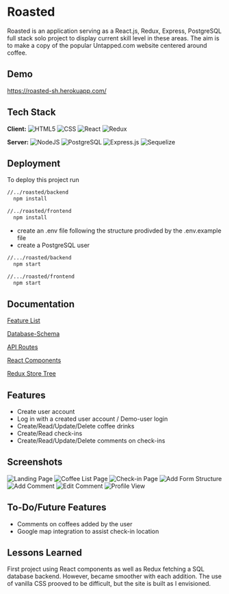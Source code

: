 # Roasted

Roasted is an application serving as a React.js, Redux, Express, PostgreSQL full stack solo project
 to display current skill level in these areas.  The aim is to make a copy of the popular Untapped.com website
  centered around coffee.


## Demo

https://roasted-sh.herokuapp.com/

## Tech Stack

**Client:** 
![HTML5](https://img.shields.io/badge/html5-%23E34F26.svg?style=for-the-badge&logo=html5&logoColor=white)
![CSS](https://img.shields.io/badge/CSS-239120?&style=for-the-badge&logo=css3&logoColor=white)
![React](https://img.shields.io/badge/React-20232A?style=for-the-badge&logo=react&logoColor=61DAFB)
![Redux](https://img.shields.io/badge/Redux-593D88?style=for-the-badge&logo=redux&logoColor=white)


**Server:** 
![NodeJS](https://img.shields.io/badge/node.js-6DA55F?style=for-the-badge&logo=node.js&logoColor=white)
![PostgreSQL](https://img.shields.io/badge/PostgreSQL-316192?style=for-the-badge&logo=postgresql&logoColor=white)
![Express.js](https://img.shields.io/badge/express.js-%23404d59.svg?style=for-the-badge&logo=express&logoColor=%2361DAFB)
![Sequelize](https://img.shields.io/badge/Sequelize-52B0E7?style=for-the-badge&logo=Sequelize&logoColor=white)

## Deployment

To deploy this project run

```bash
//../roasted/backend
  npm install
```
```bash
//../roasted/frontend
  npm install
```
* create an .env file following the structure prodivded by the .env.example file
* create a PostgreSQL user

```bash
//.../roasted/backend
  npm start
```
```bash
//.../roasted/frontend
  npm start
```



## Documentation

[Feature List](https://github.com/LaterBlackBird/roasted/wiki/Feature-List)

[Database-Schema](https://github.com/LaterBlackBird/roasted/wiki/Database-Schema)

[API Routes](https://github.com/LaterBlackBird/roasted/wiki/API-Documentation)

[React Components](https://github.com/LaterBlackBird/roasted/wiki/React-Components)

[Redux Store Tree](https://github.com/LaterBlackBird/roasted/wiki/Redux-Store-Tree)


## Features

- Create user account
- Log in with a created user account / Demo-user login
- Create/Read/Update/Delete coffee drinks
- Create/Read check-ins
- Create/Read/Update/Delete comments on check-ins


## Screenshots

![Landing Page](https://res.cloudinary.com/dd1ndszow/image/upload/v1639264667/Roasted/Documentation/Screenshot_2021-12-10_185729_qhhiso.png)
![Coffee List Page](https://res.cloudinary.com/dd1ndszow/image/upload/v1639264668/Roasted/Documentation/Screenshot_2021-12-10_185752_nzmjh5.png)
![Check-in Page](https://res.cloudinary.com/dd1ndszow/image/upload/v1639264666/Roasted/Documentation/Screenshot_2021-12-10_190320_plmmcj.png)
![Add Form Structure](https://res.cloudinary.com/dd1ndszow/image/upload/v1639264668/Roasted/Documentation/Screenshot_2021-12-10_185816_yafaxf.png)
![Add Comment](https://res.cloudinary.com/dd1ndszow/image/upload/v1639264665/Roasted/Documentation/Screenshot_2021-12-10_190353_uqefpv.png)
![Edit Comment](https://res.cloudinary.com/dd1ndszow/image/upload/v1639264665/Roasted/Documentation/Screenshot_2021-12-10_190335_se1cwf.png)
![Profile View](https://res.cloudinary.com/dd1ndszow/image/upload/v1639264666/Roasted/Documentation/Screenshot_2021-12-10_190423_nww9tx.png)
## To-Do/Future Features

* Comments on coffees added by the user
* Google map integration to assist check-in location
## Lessons Learned

First project using React components as well as Redux fetching a SQL database backend.  However, became smoother with each addition.  The use of vanilla CSS prooved to be difficult, but the site is built as I envisioned.

